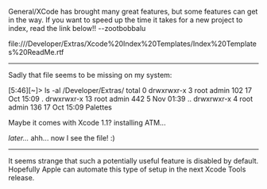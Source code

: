 

General/XCode has brought many great features, but some features can get in the way. If you want to speed up the time it takes for a new project to index, read the link below!! --zootbobbalu

file:///Developer/Extras/Xcode%20Index%20Templates/Index%20Templates%20ReadMe.rtf 

----

Sadly that file seems to be missing on my system:
    
[5:46][~]> ls -al /Developer/Extras/
total 0
drwxrwxr-x   3 root  admin  102 17 Oct 15:09 .
drwxrwxr-x  13 root  admin  442  5 Nov 01:39 ..
drwxrwxr-x   4 root  admin  136 17 Oct 15:09 Palettes

Maybe it comes with Xcode 1.1? installing ATM...

*later...* ahh... now I see the file! :)

----

It seems strange that such a potentially useful feature is disabled by default. Hopefully Apple can automate this type of setup in the next Xcode Tools release.